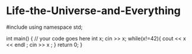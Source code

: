 # Life-the-Universe-and-Everything

#include <iostream>
using namespace std;

int main() 
{
	// your code goes here
	int x;
	cin >> x;
	while(x!=42){
	    cout << x << endl ;
	    cin >> x ;
	}
	return 0;
}
